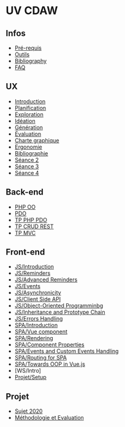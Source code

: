 # UV CDAW

## Infos

* [Pré-requis](Infos/preRequis.md)
* [Outils](Infos/outils.md)
* [Bibliography](Infos/bib.md)
* [FAQ](Infos/faq.md)

## UX
* [Introduction](UX/README.md)
* [Planification](UX/planification.md)
* [Exploration](UX/exploration.md)
* [Idéation](UX/ideation.md)
* [Génération](UX/generation.md)
* [Évaluation](UX/evaluation.md)
* [Charte graphique](UX/graphique.md)
* [Ergonomie](UX/ergonomie.md)
* [Bibliographie](UX/bibliographie.md)
* [Séance 2](UX/consignes_s2.md)
* [Séance 3](UX/consignes_s3.md)
* [Séance 4](UX/consignes_s4.md)

<!-- ## AGL
* [Planning](AGL/README.md) -->

## Back-end
- [PHP OO](BackEnd/tuto-PHP.md)
- [PDO](BackEnd/tuto-PDO.md)
- [TP PHP PDO](BackEnd/TP-PHP_PDO.md)
- [TP CRUD REST](BackEnd/TP-CRUD_REST.md)
- [TP MVC](BackEnd/TP-REST_MVC.md)

## Front-end
* [JS/Introduction](FrontEnd/JS/intro.md)
* [JS/Reminders](FrontEnd/JS/rappel.md)
* [JS/Advanced Reminders](FrontEnd/JS/advanced.md)
* [JS/Events](FrontEnd/JS/event.md)
* [JS/Asynchronicity](FrontEnd/JS/asynchronous.md)
* [JS/Client Side API](FrontEnd/JS/api.md)
* [JS/Object-Oriented Programminbg](FrontEnd/JS/poo.md)
* [JS/Inheritance and Prototype Chain](FrontEnd/JS/protoh.md)
* [JS/Errors Handling](FrontEnd/JS/promisemeerror.md)
* [SPA/Introduction](FrontEnd/SPA/intro.md)
* [SPA/Vue component](FrontEnd/SPA/component.md)
* [SPA/Rendering](FrontEnd/SPA/rendering.md)
* [SPA/Component Properties](FrontEnd/SPA/property.md)
* [SPA/Events and Custom Events Handling](FrontEnd/SPA/event.md)
* [SPA/Routing for SPA](FrontEnd/SPA/router.md)
* [SPA/Towards OOP in Vue.js](FrontEnd/SPA/oop.md)
* [WS/Intro]
* [Projet/Setup](FrontEnd/TP/setup.md)

<!-- ## Laravel
* [Planning](Laravel/README.md) -->

<!-- ## Seaside
* [Planning](Seaside/README.md) -->

## Projet
* [Sujet 2020](Projet/sujetMahjong.md)
* [Méthodologie et Evaluation](Projet/eval.md)
